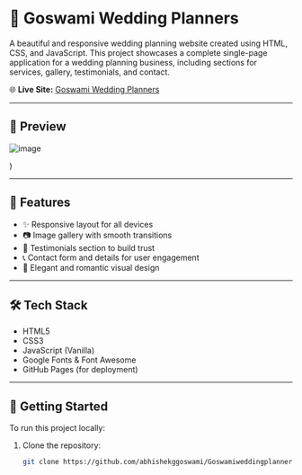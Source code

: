 # 💍 Goswami Wedding Planners

A beautiful and responsive wedding planning website created using HTML, CSS, and JavaScript. This project showcases a complete single-page application for a wedding planning business, including sections for services, gallery, testimonials, and contact.

🌐 **Live Site:** [Goswami Wedding Planners](https://abhishekggoswami.github.io/Goswamiweddingplanners.github.io/)

---

## 📸 Preview

![image](https://github.com/user-attachments/assets/9754a251-2356-4019-950e-d462486417de)

) <!-- Replace with actual screenshot URL if available -->

---

## 📁 Features

- ✨ Responsive layout for all devices
- 📷 Image gallery with smooth transitions
- 💬 Testimonials section to build trust
- 📞 Contact form and details for user engagement
- 🎨 Elegant and romantic visual design

---

## 🛠️ Tech Stack

- HTML5
- CSS3
- JavaScript (Vanilla)
- Google Fonts & Font Awesome
- GitHub Pages (for deployment)

---

## 🚀 Getting Started

To run this project locally:

1. Clone the repository:
   ```bash
   git clone https://github.com/abhishekggoswami/Goswamiweddingplanners.github.io.git

